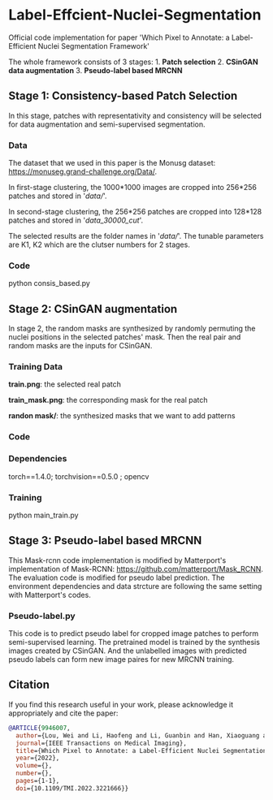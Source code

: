 # Label-Effcient-Nuclei-Segmentation
Official code implementation for paper 'Which Pixel to Annotate: a Label-Efficient Nuclei Segmentation Framework'

The whole framework consists of 3 stages: 1. **Patch selection** 2. **CSinGAN data augmentation** 3. **Pseudo-label based MRCNN**

## Stage 1: Consistency-based Patch Selection
In this stage, patches with representativity and consistency will be selected for data augmentation and semi-supervised segmentation.

### **Data**
The dataset that we used in this paper is the Monusg dataset: https://monuseg.grand-challenge.org/Data/.

In first-stage clustering, the 1000\*1000 images are cropped into 256\*256 patches and stored in '*data/*'.

In second-stage clustering, the 256\*256 patches are cropped into 128\*128 patches and stored in '*data_30000_cut*'.

The selected results are the folder names in '*data/*'. The tunable parameters are K1, K2 which are the clutser numbers for 2 stages.

### **Code**
python consis_based.py

## Stage 2: CSinGAN augmentation
In stage 2, the random masks are synthesized by randomly permuting the nuclei positions in the selected patches' mask. Then the real pair and random masks are the inputs for CSinGAN.

### **Training Data**
**train.png**: the selected real patch

**train_mask.png**: the corresponding mask for the real patch

**randon mask/**: the synthesized masks that we want to add patterns

### **Code**
### **Dependencies**
torch==1.4.0; torchvision==0.5.0 ; opencv

### **Training**
python main_train.py

## Stage 3: Pseudo-label based MRCNN
This Mask-rcnn code implementation is modified by Matterport's implementation of Mask-RCNN: https://github.com/matterport/Mask_RCNN. The evaluation code is modified for pseudo label prediction. The environment dependencies and data strcture are following the same setting with Matterport's codes.

### **Pseudo-label.py**
This code is to predict pseudo label for cropped image patches to perform semi-supervised learning. The pretrained model is trained by the synthesis images created by CSinGAN. And the unlabelled images with predicted pseudo labels can form new image paires for new MRCNN training. 


## Citation
If you find this research useful in your work, please acknowledge it appropriately and cite the paper:
```bibtex
@ARTICLE{9946007,
  author={Lou, Wei and Li, Haofeng and Li, Guanbin and Han, Xiaoguang and Wan, Xiang},
  journal={IEEE Transactions on Medical Imaging}, 
  title={Which Pixel to Annotate: a Label-Efficient Nuclei Segmentation Framework}, 
  year={2022},
  volume={},
  number={},
  pages={1-1},
  doi={10.1109/TMI.2022.3221666}}
```
